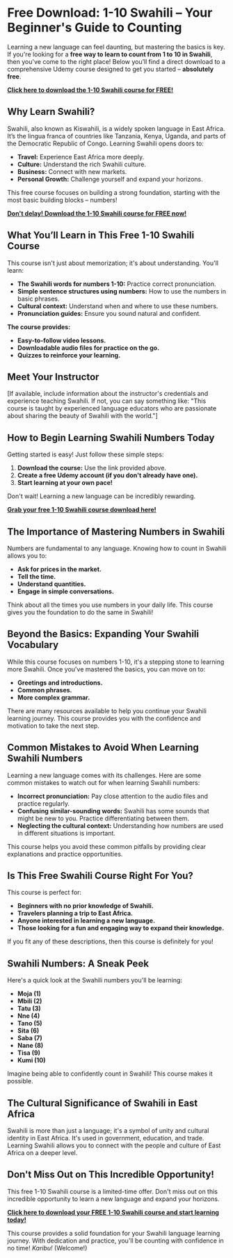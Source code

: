 # Free Download: 1-10 Swahili – Your Beginner's Guide to Counting

Learning a new language can feel daunting, but mastering the basics is key. If you're looking for a **free way to learn to count from 1 to 10 in Swahili**, then you've come to the right place! Below you’ll find a direct download to a comprehensive Udemy course designed to get you started – **absolutely free**.

[**Click here to download the 1-10 Swahili course for FREE!**](https://udemywork.com/1-10-swahili)

## Why Learn Swahili?

Swahili, also known as Kiswahili, is a widely spoken language in East Africa. It’s the lingua franca of countries like Tanzania, Kenya, Uganda, and parts of the Democratic Republic of Congo. Learning Swahili opens doors to:

*   **Travel:** Experience East Africa more deeply.
*   **Culture:** Understand the rich Swahili culture.
*   **Business:** Connect with new markets.
*   **Personal Growth:** Challenge yourself and expand your horizons.

This free course focuses on building a strong foundation, starting with the most basic building blocks – numbers!

[**Don't delay! Download the 1-10 Swahili course for FREE now!**](https://udemywork.com/1-10-swahili)

## What You’ll Learn in This Free 1-10 Swahili Course

This course isn't just about memorization; it's about understanding. You'll learn:

*   **The Swahili words for numbers 1-10:** Practice correct pronunciation.
*   **Simple sentence structures using numbers:** How to use the numbers in basic phrases.
*   **Cultural context:** Understand when and where to use these numbers.
*   **Pronunciation guides:** Ensure you sound natural and confident.

**The course provides:**

*   **Easy-to-follow video lessons.**
*   **Downloadable audio files for practice on the go.**
*   **Quizzes to reinforce your learning.**

## Meet Your Instructor

[If available, include information about the instructor's credentials and experience teaching Swahili. If not, you can say something like: "This course is taught by experienced language educators who are passionate about sharing the beauty of Swahili with the world."]

## How to Begin Learning Swahili Numbers Today

Getting started is easy! Just follow these simple steps:

1.  **Download the course:** Use the link provided above.
2.  **Create a free Udemy account (if you don't already have one).**
3.  **Start learning at your own pace!**

Don't wait! Learning a new language can be incredibly rewarding.

[**Grab your free 1-10 Swahili course download here!**](https://udemywork.com/1-10-swahili)

## The Importance of Mastering Numbers in Swahili

Numbers are fundamental to any language. Knowing how to count in Swahili allows you to:

*   **Ask for prices in the market.**
*   **Tell the time.**
*   **Understand quantities.**
*   **Engage in simple conversations.**

Think about all the times you use numbers in your daily life. This course gives you the foundation to do the same in Swahili!

## Beyond the Basics: Expanding Your Swahili Vocabulary

While this course focuses on numbers 1-10, it's a stepping stone to learning more Swahili. Once you've mastered the basics, you can move on to:

*   **Greetings and introductions.**
*   **Common phrases.**
*   **More complex grammar.**

There are many resources available to help you continue your Swahili learning journey. This course provides you with the confidence and motivation to take the next step.

## Common Mistakes to Avoid When Learning Swahili Numbers

Learning a new language comes with its challenges. Here are some common mistakes to watch out for when learning Swahili numbers:

*   **Incorrect pronunciation:** Pay close attention to the audio files and practice regularly.
*   **Confusing similar-sounding words:** Swahili has some sounds that might be new to you. Practice differentiating between them.
*   **Neglecting the cultural context:** Understanding how numbers are used in different situations is important.

This course helps you avoid these common pitfalls by providing clear explanations and practice opportunities.

## Is This Free Swahili Course Right For You?

This course is perfect for:

*   **Beginners with no prior knowledge of Swahili.**
*   **Travelers planning a trip to East Africa.**
*   **Anyone interested in learning a new language.**
*   **Those looking for a fun and engaging way to expand their knowledge.**

If you fit any of these descriptions, then this course is definitely for you!

## Swahili Numbers: A Sneak Peek

Here's a quick look at the Swahili numbers you'll be learning:

*   **Moja (1)**
*   **Mbili (2)**
*   **Tatu (3)**
*   **Nne (4)**
*   **Tano (5)**
*   **Sita (6)**
*   **Saba (7)**
*   **Nane (8)**
*   **Tisa (9)**
*   **Kumi (10)**

Imagine being able to confidently count in Swahili! This course makes it possible.

## The Cultural Significance of Swahili in East Africa

Swahili is more than just a language; it's a symbol of unity and cultural identity in East Africa. It's used in government, education, and trade. Learning Swahili allows you to connect with the people and culture of East Africa on a deeper level.

## Don't Miss Out on This Incredible Opportunity!

This free 1-10 Swahili course is a limited-time offer. Don't miss out on this incredible opportunity to learn a new language and expand your horizons.

[**Click here to download your FREE 1-10 Swahili course and start learning today!**](https://udemywork.com/1-10-swahili)

This course provides a solid foundation for your Swahili language learning journey. With dedication and practice, you'll be counting with confidence in no time! *Karibu!* (Welcome!)
